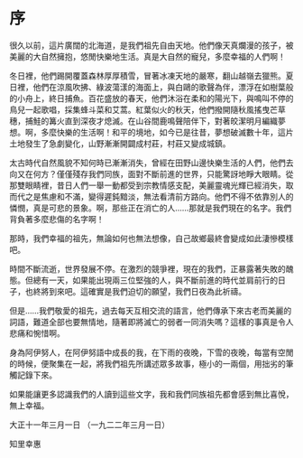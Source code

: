 # 序

很久以前，這片廣闊的北海道，是我們祖先自由天地。他們像天真爛漫的孩子，被美麗的大自然擁抱，悠閒快樂地生活。真是大自然的寵兒，多麼幸福的人們啊！

冬日裡，他們踢開覆蓋森林厚厚積雪，冒著冰凍天地的嚴寒，翻山越嶺去獵熊。夏日裡，他們在涼風吹拂、綠波蕩漾的海面上，與白鷗的歌聲為伴，漂浮在如樹葉般的小舟上，終日捕魚。百花盛放的春天，他們沐浴在柔和的陽光下，與鳴叫不停的鳥兒一起歌唱，採集蜂斗菜和艾蒿。紅葉似火的秋天，他們撥開隨秋風搖曳芒草穗，捕鮭的篝火直到深夜才熄滅。在山谷間鹿鳴聲陪伴下，對著皎潔明月編織夢想。啊，多麼快樂的生活啊！和平的境地，如今已是往昔，夢想破滅數十年，這片土地發生了急劇變化，山野漸漸開闢成村莊，村莊又變成城鎮。

太古時代自然風貌不知何時已漸漸消失，曾經在田野山邊快樂生活的人們，他們去向又在何方？僅僅殘存我們同族，面對不斷前進的世界，只能驚訝地睜大眼睛。從那雙眼睛裡，昔日人們一舉一動都受到宗教情感支配，美麗靈魂光輝已經消失，取而代之是焦慮和不滿，變得遲鈍黯淡，無法看清前方路向。他們不得不依靠別人的憐憫，真是可悲的景象。啊，那些正在消亡的人……那就是我們現在的名字。我們背負著多麼悲傷的名字啊！

那時，我們幸福的祖先，無論如何也無法想像，自己故鄉最終會變成如此淒慘模樣吧。

時間不斷流逝，世界發展不停。在激烈的競爭裡，現在的我們，正暴露著失敗的醜態。但總有一天，如果能出現兩三位堅強的人，與不斷前進的時代並肩前行的日子，也終將到來吧。這確實是我們迫切的願望，我們日夜為此祈禱。

但是……我們敬愛的祖先，過去每天互相交流的語言，他們傳承下來古老而美麗的詞語，難道全部也要無情地，隨著即將滅亡的弱者一同消失嗎？這樣的事真是令人悲痛和惋惜啊。

身為阿伊努人，在阿伊努語中成長的我，在下雨的夜晚，下雪的夜晚，每當有空閒的時候，便聚集在一起，將我們祖先所講述眾多故事，極小的一兩個，用拙劣的筆觸記錄下來。

如果能讓更多認識我們的人讀到這些文字，我和我們同族祖先都會感到無比喜悅，無上幸福。

大正十一年三月一日
（一九二二年三月一日）


知里幸惠